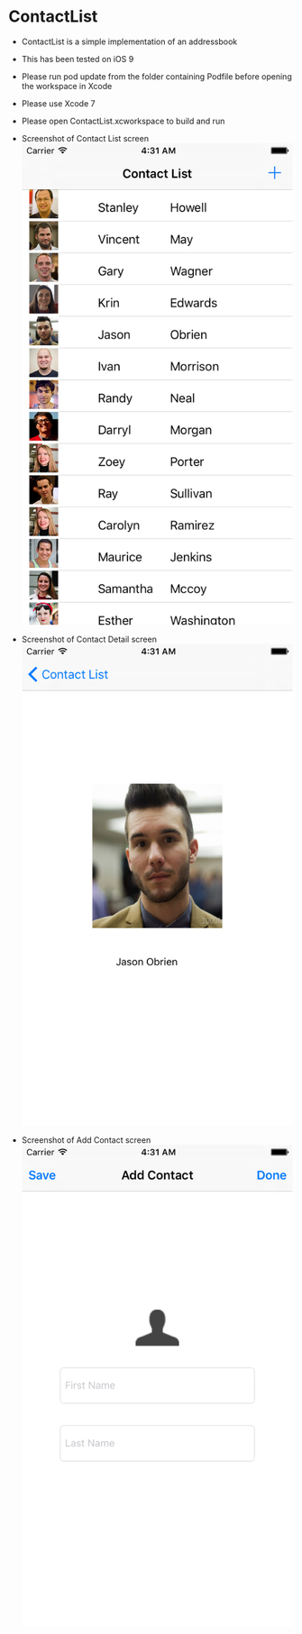 ContactList
===========

- ContactList is a simple implementation of an addressbook

- This has been tested on iOS 9 

- Please run pod update from the folder containing Podfile before opening the workspace in Xcode 

- Please use Xcode 7 

- Please open ContactList.xcworkspace to build and run


- Screenshot of Contact List screen
![alt text](https://github.com/arunabhdas/contactlist/blob/master/screenshots/screenshot_01.png "Screenshot 1")


- Screenshot of Contact Detail screen
![alt text](https://github.com/arunabhdas/contactlist/blob/master/screenshots/screenshot_02.png "Screenshot 2")


- Screenshot of Add Contact screen
![alt text](https://github.com/arunabhdas/contactlist/blob/master/screenshots/screenshot_03.png "Screenshot 3")
